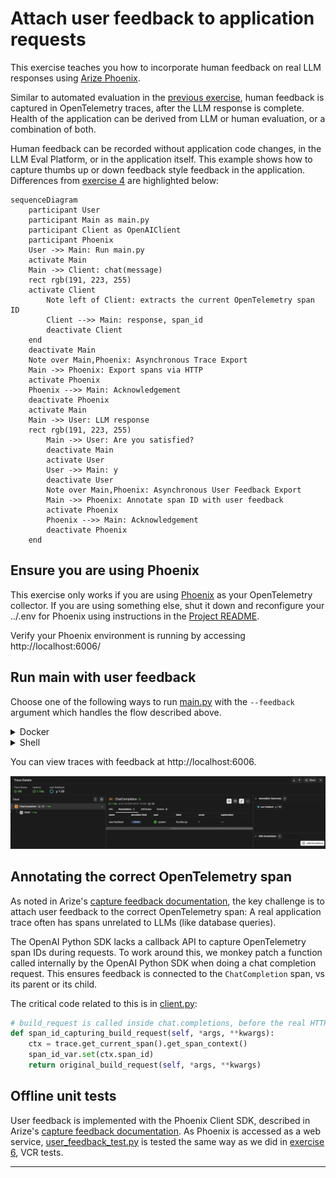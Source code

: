 # Attach user feedback to application requests

This exercise teaches you how to incorporate human feedback on real LLM
responses using [Arize Phoenix][phoenix].

Similar to automated evaluation in the [previous exercise][prev], human
feedback is captured in OpenTelemetry traces, after the LLM response is
complete. Health of the application can be derived from LLM or human
evaluation, or a combination of both.

Human feedback can be recorded without application code changes, in the LLM
Eval Platform, or in the application itself. This example shows how to capture
thumbs up or down feedback style feedback in the application. Differences from
[exercise 4](../04-main) are highlighted below:

```mermaid
sequenceDiagram
    participant User
    participant Main as main.py
    participant Client as OpenAIClient
    participant Phoenix
    User ->> Main: Run main.py
    activate Main
    Main ->> Client: chat(message)
    rect rgb(191, 223, 255)
    activate Client
        Note left of Client: extracts the current OpenTelemetry span ID
        Client -->> Main: response, span_id
        deactivate Client
    end
    deactivate Main
    Note over Main,Phoenix: Asynchronous Trace Export
    Main ->> Phoenix: Export spans via HTTP
    activate Phoenix
    Phoenix -->> Main: Acknowledgement
    deactivate Phoenix
    activate Main
    Main ->> User: LLM response
    rect rgb(191, 223, 255)
        Main ->> User: Are you satisfied?
        deactivate Main
        activate User
        User ->> Main: y
        deactivate User
        Note over Main,Phoenix: Asynchronous User Feedback Export
        Main ->> Phoenix: Annotate span ID with user feedback
        activate Phoenix
        Phoenix -->> Main: Acknowledgement
        deactivate Phoenix
    end
```

## Ensure you are using Phoenix

This exercise only works if you are using [Phoenix][phoenix] as your
OpenTelemetry collector. If you are using something else, shut it down and
reconfigure your ../.env for Phoenix using instructions in the
[Project README](../README.md).

Verify your Phoenix environment is running by accessing http://localhost:6006/

## Run main with user feedback

Choose one of the following ways to run [main.py](main.py) with the
`--feedback` argument which handles the flow described above.

<details>
<summary>Docker</summary>

```bash
docker compose run --build --rm main --feedback
```

</details>

<details>
<summary>Shell</summary>

This is the same as what you did in [the previous exercise][prev], except it
adds another dependency needed for span annotations.

So, first replace OpenAI OpenTelemetry instrumentation with
[OpenInference][openinference] like this:
```bash
pip uninstall -y elastic-opentelemetry-instrumentation-openai
```

Then, install the new requirements like so:
```bash
pip install -r requirements.txt
```

Now, run [main.py](main.py).
```bash
python3 main.py --feedback
```

</details>

You can view traces with feedback at http://localhost:6006.

![span screenshot](span-with-feedback.jpg)

## Annotating the correct OpenTelemetry span

As noted in Arize's [capture feedback documentation][feedback-doc], the key
challenge is to attach user feedback to the correct OpenTelemetry span: A real
application trace often has spans unrelated to LLMs (like database queries).

The OpenAI Python SDK lacks a callback API to capture OpenTelemetry span IDs
during requests. To work around this, we monkey patch a function called
internally by the OpenAI Python SDK when doing a chat completion request.
This ensures feedback is connected to the `ChatCompletion` span, vs its parent
or its child.

The critical code related to this is in [client.py](client.py):

```python
# build_request is called inside chat.completions, before the real HTTP request
def span_id_capturing_build_request(self, *args, **kwargs):
    ctx = trace.get_current_span().get_span_context()
    span_id_var.set(ctx.span_id)
    return original_build_request(self, *args, **kwargs)
```

## Offline unit tests

User feedback is implemented with the Phoenix Client SDK, described in Arize's
[capture feedback documentation][feedback-doc]. As Phoenix is accessed as a web
service, [user_feedback_test.py](user_feedback_test.py) is tested the same way
as we did in [exercise 6](../06-http-replay), VCR tests.

---
[prev]: ../08-eval-platform
[openinference]: https://github.com/Arize-ai/openinference
[phoenix]: https://phoenix.arize.com/
[feedback-doc]: https://arize.com/docs/phoenix/tracing/how-to-tracing/feedback-and-annotations/capture-feedback


